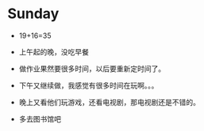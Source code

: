 # Sunday

- 19+16=35

- 上午起的晚，没吃早餐
- 做作业果然要很多时间，以后要重新定时间了。
- 下午又继续做，我感觉有很多时间在玩啊。。。
- 晚上又看他们玩游戏，还看电视剧，那电视剧还是不错的。
- 多去图书馆吧
